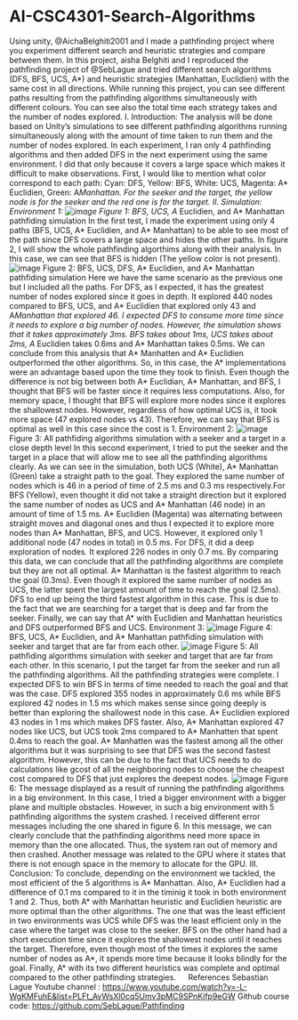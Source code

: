 # AI-CSC4301-Search-Algorithms
Using unity, @AichaBelghiti2001 and I made a pathfinding project where you experiment different search and heuristic strategies and compare between them.
In this project, aisha Belghiti and I reproduced the pathfinding project of @SebLague and tried different search algorithms (DFS, BFS, UCS, A*) and heuristic strategies (Manhattan, Euclidien) with the same cost in all directions. While running this project, you can see different paths resulting from the pathfinding algorithms simultaneously with different colours. You can see also the total time each strategy takes and the number of nodes explored.
I.	Introduction:
The analysis will be done based on Unity’s simulations to see different pathfinding algorithms running simultaneously along with the amount of time taken to run them and the number of nodes explored. In each experiment, I ran only 4 pathfinding algorithms and then added DFS in the next experiment using the same environment. I did that only because it covers a large space which makes it difficult to make observations. First, I would like to mention what color correspond to each path: Cyan: DFS, Yellow: BFS, White: UCS, Magenta: A* Euclidien, Green: A*Manhattan. For the seeker and the target, the yellow node is for the seeker and the red one is for the target. 
II.	Simulation:
Environment 1:
![image](https://user-images.githubusercontent.com/66698376/153771018-99646e2f-6ca1-4a9d-a281-a5242f588981.png)
Figure 1: BFS, UCS, A* Euclidien, and A* Manhattan pathfiding simulation
In the first test, I made the experiment using only 4 paths (BFS, UCS, A* Euclidien, and A* Manhattan) to be able to see most of the path since DFS covers a large space and hides the other paths. In figure 2, I will show the whole pathfinding algorthims along with their analysis. In this case, we can see that BFS is hidden (The yellow color is not present). 
![image](https://user-images.githubusercontent.com/66698376/153771021-c9d462fd-6fa6-48fc-ab0c-d2486fd556ed.png)
Figure 2: BFS, UCS, DFS, A* Euclidien, and A* Manhattan pathfiding simulation
Here we have the same scenario as the previous one but I included all the paths. 
For DFS, as I expected, it has the greatest number of nodes explored since it goes in depth. It explored 440 nodes compared to BFS, UCS, and A* Euclidien that explored only 43 and A*Manhattan that explored 46. I expected DFS to consume more time since it needs to explore a big number of nodes. However, the simulation shows that it takes approximately 3ms. BFS takes about 1ms, UCS takes about 2ms, A* Euclidien takes 0.6ms and A* Manhattan takes 0.5ms. We can conclude from this analysis that A* Manhatten and A* Euclidien outperformed the other algorithms. So, in this case, the A* implementations were an advantage based upon the time they took to finish. Even though the difference is not big between both A* Euclidian, A* Manhattan, and BFS, I thought that BFS will be faster since it requires less computations. Also, for memory space, I thought that BFS will explore more nodes since it explores the shallowest nodes. However, regardless of how optimal UCS is, it took more space (47 explored nodes vs 43). Therefore, we can say that BFS is optimal as well in this case since the cost is 1. 
Environment 2:
![image](https://user-images.githubusercontent.com/66698376/153771026-40095b88-e0ca-4955-941b-ccba19c09dac.png)
Figure 3: All pathfiding algorithms simulation with a seeker and a target in a close depth level
In this second experiment, I tried to put the seeker and the target in a place that will allow me to see all the pathfinding algorithms clearly. As we can see in the simulation, both UCS (White), A* Manhattan (Green) take a straight path to the goal. They explored the same number of nodes which is 46 in a period of time of 2.5 ms and 0.3 ms respectively.For BFS (Yellow), even thought it did not take a straight direction but it explored the same number of nodes as UCS and A* Manhattan (46 node) in an amount of time of 1.5 ms. A* Euclidien (Magenta) was alternating between straight moves and diagonal ones and thus I expected it to explore more nodes than A* Manhattan, BFS, and UCS. However, it explored only 1 additional node (47 nodes in total) in 0.5 ms. For DFS, it did a deep exploration of nodes. It explored 226 nodes in only 0.7 ms. 
By comparing this data, we can conclude that all the pathfinding algorithms are complete but they are not all optimal. A* Manhattan is the fastest algorithm to reach the goal (0.3ms). Even though it explored the same number of nodes as UCS, the latter spent the largest amount of time to reach the goal (2.5ms). DFS to end up being the third fastest algorithm in this case. This is due to the fact that we are searching for a target that is deep and far from the seeker. Finally, we can say that A* with Euclidien and Manhattan heuristics and DFS outperformed BFS and UCS.
Environment 3:
![image](https://user-images.githubusercontent.com/66698376/153771028-b69bfcab-35b9-495d-a908-10203b1a6f0d.png)
Figure 4: BFS, UCS, A* Euclidien, and A* Manhattan pathfiding simulation with seeker and target that are far from each other.
![image](https://user-images.githubusercontent.com/66698376/153771036-5cbd9bd5-00f4-4430-a47f-a4cae38a9445.png)
Figure 5: All pathfiding algorithms simulation with seeker and target that are far from each other.
In this scenario, I put the target far from the seeker and run all the pathfinding algorithms. All the pathfinding strategies were complete. I expected DFS to win  BFS in terms of time needed to reach the goal and that was the case. DFS explored 355 nodes in approximately 0.6 ms while BFS explored 42 nodes in 1.5 ms which makes sense since going deeply is better than exploring the shallowest node in this case. A* Euclidien explored 43 nodes in 1 ms which makes DFS faster. Also, A* Manhattan explored 47 nodes like UCS, but UCS took 2ms compared to A* Manhatten that spent 0.4ms to reach the goal. A* Manhatten was the fastest among all the other algorithms but it was surprising to see that DFS was the second fastest algorithm. However, this can be due to the fact that UCS needs to do calculations like gcost of all the neighboring nodes to choose the cheapest cost compared to DFS that just explores the deepest nodes.
![image](https://user-images.githubusercontent.com/66698376/153771042-628b4f87-5e46-4bdd-bf60-8baaee3c9503.png)
Figure 6: The message displayed as a result of running the pathfinding algorithms in a big environment.
In this case, I tried a bigger environment with a bigger plane and multiple obstacles. However, in such a big environment with 5 pathfinding algorithms the system crashed. I received different error messages including the one shared in figure 6. In this message, we can clearly conclude that the pathfinding algorithms need more space in memory than the one allocated. Thus, the system ran out of memory and then crashed. Another message was related to the GPU where it states that there is not enough space in the memory to allocate for the GPU.
III.	Conclusion:
To conclude, depending on the environment we tackled, the most efficient of the 5 algorithms is A* Manhattan. Also, A* Euclidien had a difference of 0.1 ms compared to it in the timinig it took in both environment 1 and 2. Thus, both A* with Manhattan heuristic and Euclidien heuristic are more optimal than the other algorithms. The one that was the least efficient in two environments was UCS while DFS was the least efficient only in the case where the target was close to the seeker. BFS on the other hand had a short execution time since it explores the shallowest nodes until it reaches the target. Therefore, even though most of the times it explores the same number of nodes as A*, it spends more time because it looks blindly for the goal. Finally, A* with its two different heuristics was complete and optimal compared to the other pathfinding strategies.
 
References
Sebastian Lague Youtube channel : https://www.youtube.com/watch?v=-L-WgKMFuhE&list=PLFt_AvWsXl0cq5Umv3pMC9SPnKjfp9eGW
Github course code: https://github.com/SebLague/Pathfinding 

